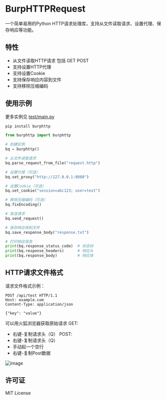 # BurpHTTPRequest

一个简单易用的Python HTTP请求处理库，支持从文件读取请求、设置代理、保存响应等功能。


## 特性

- 从文件读取HTTP请求 包括 GET POST
- 支持设置HTTP代理
- 支持设置Cookie
- 支持保存响应内容到文件
- 支持移除压缩编码

## 使用示例
更多实例见 [test/main.py](test/main.py)

```bash
pip install burphttp
```


```python
from burphttp import burphttp

# 创建实例
bq = burphttp()

# 从文件读取请求
bq.parse_request_from_file("request.http")

# 设置代理（可选）
bq.set_proxy("http://127.0.0.1:8080")

# 设置Cookie（可选）
bq.set_cookie("session=abc123; user=test")

# 移除压缩编码（可选）
bq.fixEncoding()

# 发送请求
bq.send_request()

# 保存响应体到文件
bq.save_response_body("response.txt")

# 打印响应信息
print(bq.response_status_code)  # 状态码
print(bq.response_headers)      # 响应头
print(bq.response_body)         # 响应体
```

## HTTP请求文件格式

请求文件格式示例：

```http
POST /api/test HTTP/1.1
Host: example.com
Content-Type: application/json

{"key": "value"}
```

可以用火狐浏览器获取原始请求
GET: 
- 右键-复制请求头（Q）
POST:
- 右键-复制请求头（Q）
- 手动起一个空行
- 右键-复制Post数据

![image](https://github.com/user-attachments/assets/088cd298-9886-4756-982a-aa206ba57025)



## 许可证

MIT License
